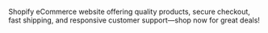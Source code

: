 Shopify eCommerce website offering quality products, secure checkout, fast shipping, and responsive customer support—shop now for great deals!

